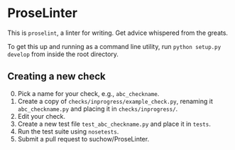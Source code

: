 # ProseLinter

This is `proselint`, a linter for writing. Get advice whispered from the greats.

To get this up and running as a command line utility, run `python setup.py develop` from inside the root directory.

## Creating a new check
0. Pick a name for your check, e.g., `abc_checkname`.
1. Create a copy of `checks/inprogress/example_check.py`, renaming it `abc_checkname.py` and placing it in `checks/inprogress/`.
2. Edit your check.
3. Create a new test file `test_abc_checkname.py` and place it in `tests`.
4. Run the test suite using `nosetests`.
5. Submit a pull request to suchow/ProseLinter.
